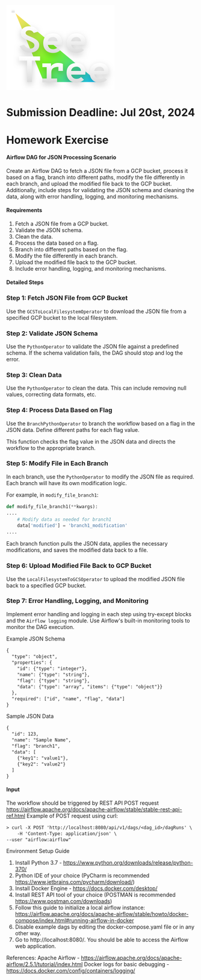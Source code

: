 ![seetree](./assets/seetree_logo.png)

# Submission Deadline: Jul 20st, 2024

# Homework Exercise

#### Airflow DAG for JSON Processing Scenario
Create an Airflow DAG to fetch a JSON file from a GCP bucket, process it based on a flag, branch into different paths, modify the file differently in each branch, and upload the modified file back to the GCP bucket. Additionally, include steps for validating the JSON schema and cleaning the data, along with error handling, logging, and monitoring mechanisms.
#### Requirements
1. Fetch a JSON file from a GCP bucket.
2. Validate the JSON schema.
3. Clean the data.
4. Process the data based on a flag.
5. Branch into different paths based on the flag.
6. Modify the file differently in each branch.
7. Upload the modified file back to the GCP bucket.
8. Include error handling, logging, and monitoring mechanisms.

#### Detailed Steps
### Step 1: Fetch JSON File from GCP Bucket
Use the `GCSToLocalFilesystemOperator` to download the JSON file from a specified GCP bucket to the local filesystem.

### Step 2: Validate JSON Schema
Use the `PythonOperator` to validate the JSON file against a predefined schema. If the schema validation fails, the DAG should stop and log the error.

### Step 3: Clean Data
Use the `PythonOperator` to clean the data. This can include removing null values, correcting data formats, etc.

### Step 4: Process Data Based on Flag
Use the `BranchPythonOperator` to branch the workflow based on a flag in the JSON data. Define different paths for each flag value.


This function checks the flag value in the JSON data and directs the workflow to the appropriate branch.

### Step 5: Modify File in Each Branch
In each branch, use the `PythonOperator` to modify the JSON file as required. Each branch will have its own modification logic.

For example, in `modify_file_branch1`:

```python
def modify_file_branch1(**kwargs):
....
    # Modify data as needed for branch1
    data['modified'] = 'branch1_modification'
....  
```


Each branch function pulls the JSON data, applies the necessary modifications, and saves the modified data back to a file.

### Step 6: Upload Modified File Back to GCP Bucket
Use the `LocalFilesystemToGCSOperator` to upload the modified JSON file back to a specified GCP bucket.

### Step 7: Error Handling, Logging, and Monitoring
Implement error handling and logging in each step using try-except blocks and the `Airflow logging` module. Use Airflow's built-in monitoring tools to monitor the DAG execution.

Example JSON Schema
```
{
  "type": "object",
  "properties": {
    "id": {"type": "integer"},
    "name": {"type": "string"},
    "flag": {"type": "string"},
    "data": {"type": "array", "items": {"type": "object"}}
  },
  "required": ["id", "name", "flag", "data"]
}
```

Sample JSON Data
```
{
  "id": 123,
  "name": "Sample Name",
  "flag": "branch1",
  "data": [
    {"key1": "value1"},
    {"key2": "value2"}
  ]
}
```

#### Input
The workflow should be triggered by REST API POST request 
https://airflow.apache.org/docs/apache-airflow/stable/stable-rest-api-ref.html
Example of POST request using curl:
```
> curl -X POST 'http://localhost:8080/api/v1/dags/<dag_id>/dagRuns' \
   	-H 'Content-Type: application/json' \
--user "airflow:airflow"
```

Environment Setup Guide
1. Install Python 3.7 - https://www.python.org/downloads/release/python-370/
2. Python IDE of your choice (PyCharm is recommended https://www.jetbrains.com/pycharm/download/)
3. Install Docker Engine - https://docs.docker.com/desktop/
4. Install REST API tool of your choice (POSTMAN is recommended https://www.postman.com/downloads)
5. Follow this guide to initialize a local airflow instance: https://airflow.apache.org/docs/apache-airflow/stable/howto/docker-compose/index.html#running-airflow-in-docker
6. Disable example dags by editing the docker-compose.yaml file or in any other way.
7. Go to http://localhost:8080/. You should be able to access the Airflow web application.


References:
Apache Airflow - https://airflow.apache.org/docs/apache-airflow/2.5.1/tutorial/index.html
Docker logs for basic debugging -  https://docs.docker.com/config/containers/logging/
